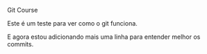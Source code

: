 Git Course

Este é um teste para ver como o git funciona.

E agora estou adicionando mais uma linha para entender melhor os commits.
